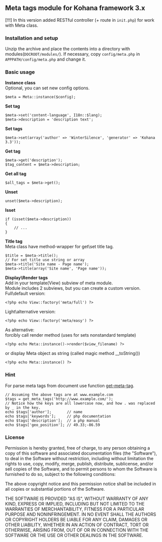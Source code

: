 ## Meta tags module for Kohana framework 3.х

[!!!] In this version added RESTful controller (+ route in `init.php`) for work with Meta class.

### Installation and setup

Unzip the archive and place the contents into a directory with modules(`DOCROOT/modules/`). 
If necessary, copy `config/meta.php` in `APPPATH/config/meta.php` and change it.

### Basic usage

**Instance class**<br>
Optional, you can set new config options.
~~~
$meta = Meta::instance($config);
~~~
**Set tag**
~~~
$meta->set('content-language', I18n::$lang);
$meta->description = 'description text';
~~~
**Set tags**
~~~
$meta->set(array('author' => 'WinterSilence', 'generator' => 'Kohana 3.3'));
~~~
**Get tag**
~~~
$meta->get('description');
$tag_content = $meta->description;
~~~
**Get all tag**
~~~
$all_tags = $meta->get();
~~~
**Unset**
~~~
unset($meta->description);
~~~
**Isset**
~~~
if (isset($meta->description))
{
	// ...
}
~~~
**Title tag**<br>
Meta class have method-wrapper for get\set title tag.
~~~
$title = $meta->title();
// For set title use string or array
$meta->title('Site name - Page name');
$meta->title(array('Site name', 'Page name'));
~~~
**Display\Render tags**<br>
Add in your template(View) subview of meta module.<br>
Module includes 2 subviews, but you can create a custom version.<br>
Full\default version:
~~~
<?php echo View::factory('meta/full') ?>
~~~
Light\alternative version:
~~~
<?php echo View::factory('meta/easy') ?>
~~~
As alternative:<br>
forcibly call render method (uses for sets nonstandard template)
~~~
<?php echo Meta::instance()->render($view_filename) ?>
~~~
or display Meta object as string (called magic method __toString())
~~~
<?php echo Meta::instance() ?>
~~~

### Hint

For parse meta tags from document use function [get-meta-tag](http://php.net/get-meta-tag).

~~~
// Assuming the above tags are at www.example.com
$tags = get_meta_tags('http://www.example.com/');
// Notice how the keys are all lowercase now, and how . was replaced by _ in the key.
echo $tags['author'];       // name
echo $tags['keywords'];     // php documentation
echo $tags['description'];  // a php manual
echo $tags['geo_position']; // 49.33;-86.59
~~~

### License

Permission is hereby granted, free of charge, to any person obtaining a copy
of this software and associated documentation files (the "Software"), to deal
in the Software without restriction, including without limitation the rights
to use, copy, modify, merge, publish, distribute, sublicense, and/or sell
copies of the Software, and to permit persons to whom the Software is
furnished to do so, subject to the following conditions:

The above copyright notice and this permission notice shall be included in
all copies or substantial portions of the Software.

THE SOFTWARE IS PROVIDED "AS IS", WITHOUT WARRANTY OF ANY KIND, EXPRESS OR
IMPLIED, INCLUDING BUT NOT LIMITED TO THE WARRANTIES OF MERCHANTABILITY,
FITNESS FOR A PARTICULAR PURPOSE AND NONINFRINGEMENT. IN NO EVENT SHALL THE
AUTHORS OR COPYRIGHT HOLDERS BE LIABLE FOR ANY CLAIM, DAMAGES OR OTHER
LIABILITY, WHETHER IN AN ACTION OF CONTRACT, TORT OR OTHERWISE, ARISING FROM,
OUT OF OR IN CONNECTION WITH THE SOFTWARE OR THE USE OR OTHER DEALINGS IN
THE SOFTWARE.